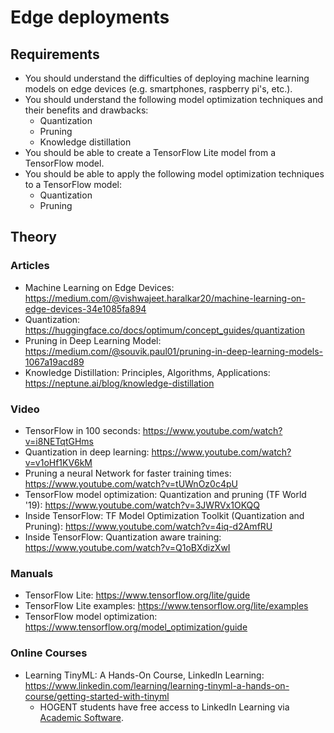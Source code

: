 # Edge deployments

## Requirements

-   You should understand the difficulties of deploying machine learning models on edge devices (e.g. smartphones, raspberry pi's, etc.).
-   You should understand the following model optimization techniques and their benefits and drawbacks:
    -   Quantization
    -   Pruning
    -   Knowledge distillation
-   You should be able to create a TensorFlow Lite model from a TensorFlow model.
-   You should be able to apply the following model optimization techniques to a TensorFlow model:
    -   Quantization
    -   Pruning

## Theory

### Articles

-   Machine Learning on Edge Devices: https://medium.com/@vishwajeet.haralkar20/machine-learning-on-edge-devices-34e1085fa894
-   Quantization: https://huggingface.co/docs/optimum/concept_guides/quantization
-   Pruning in Deep Learning Model: https://medium.com/@souvik.paul01/pruning-in-deep-learning-models-1067a19acd89
-   Knowledge Distillation: Principles, Algorithms, Applications: https://neptune.ai/blog/knowledge-distillation

### Video

-   TensorFlow in 100 seconds: https://www.youtube.com/watch?v=i8NETqtGHms
-   Quantization in deep learning: https://www.youtube.com/watch?v=v1oHf1KV6kM
-   Pruning a neural Network for faster training times: https://www.youtube.com/watch?v=tUWnOz0c4pU
-   TensorFlow model optimization: Quantization and pruning (TF World '19): https://www.youtube.com/watch?v=3JWRVx1OKQQ
-   Inside TensorFlow: TF Model Optimization Toolkit (Quantization and Pruning): https://www.youtube.com/watch?v=4iq-d2AmfRU
-   Inside TensorFlow: Quantization aware training: https://www.youtube.com/watch?v=Q1oBXdizXwI

### Manuals

-   TensorFlow Lite: https://www.tensorflow.org/lite/guide
-   TensorFlow Lite examples: https://www.tensorflow.org/lite/examples
-   TensorFlow model optimization: https://www.tensorflow.org/model_optimization/guide

### Online Courses

-   Learning TinyML: A Hands-On Course, LinkedIn Learning: https://www.linkedin.com/learning/learning-tinyml-a-hands-on-course/getting-started-with-tinyml
    -   HOGENT students have free access to LinkedIn Learning via [Academic Software](http://academicsoftware.eu/).
